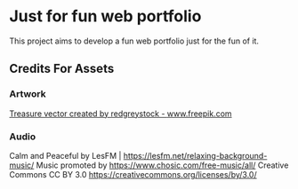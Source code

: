 # Just for fun web portfolio 
This project aims to develop a fun web portfolio just for the fun of it.

## Credits For Assets
### Artwork
<a href="https://www.freepik.com/vectors/treasure">Treasure vector created by redgreystock - www.freepik.com</a>

### Audio
 Calm and Peaceful by LesFM | https://lesfm.net/relaxing-background-music/
Music promoted by https://www.chosic.com/free-music/all/
Creative Commons CC BY 3.0
https://creativecommons.org/licenses/by/3.0/
